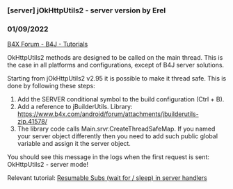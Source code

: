 ### [server] jOkHttpUtils2 - server version by Erel
### 01/09/2022
[B4X Forum - B4J - Tutorials](https://www.b4x.com/android/forum/threads/124350/)

OkHttpUtils2 methods are designed to be called on the main thread. This is the case in all platforms and configurations, except of B4J server solutions.  
  
Starting from jOkHttpUtils2 v2.95 it is possible to make it thread safe. This is done by following these steps:  
  
1. Add the SERVER conditional symbol to the build configuration (Ctrl + B).  
2. Add a reference to jBuilderUtils. Library: <https://www.b4x.com/android/forum/attachments/jbuilderutils-zip.41578/>  
3. The library code calls Main.srvr.CreateThreadSafeMap. If you named your server object differently then you need to add such public global variable and assign it the server object.  
  
You should see this message in the logs when the first request is sent: OkHttpUtils2 - server mode!  
  
Relevant tutorial: [Resumable Subs (wait for / sleep) in server handlers](https://www.b4x.com/android/forum/threads/81833/#content)